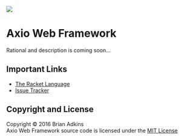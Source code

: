 <!--
# The MIT License (MIT)
Copyright (c) 2016 Brian Adkins

Permission is hereby granted, free of charge, to any person obtaining a copy of this software and associated documentation files (the "Software"), to deal in the Software without restriction, including without limitation the rights to use, copy, modify, merge, publish, distribute, sublicense, and/or sell copies of the Software, and to permit persons to whom the Software is furnished to do so, subject to the following conditions:

The above copyright notice and this permission notice shall be included in all copies or substantial portions of the Software.

THE SOFTWARE IS PROVIDED "AS IS", WITHOUT WARRANTY OF ANY KIND, EXPRESS OR IMPLIED, INCLUDING BUT NOT LIMITED TO THE WARRANTIES OF MERCHANTABILITY, FITNESS FOR A PARTICULAR PURPOSE AND NONINFRINGEMENT. IN NO EVENT SHALL THE AUTHORS OR COPYRIGHT HOLDERS BE LIABLE FOR ANY CLAIM, DAMAGES OR OTHER LIABILITY, WHETHER IN AN ACTION OF CONTRACT, TORT OR OTHERWISE, ARISING FROM, OUT OF OR IN CONNECTION WITH THE SOFTWARE OR THE USE OR OTHER DEALINGS IN THE SOFTWARE.
-->
![](https://avatars1.githubusercontent.com/u/17581796?v=3&s=200)
# Axio Web Framework
Rational and description is coming soon...
## Important Links
* [The Racket Language](http://racket-lang.org/)
* [Issue Tracker](https://github.com/AxioWebFramework/axio/issues)

## Copyright and License
Copyright &copy; 2016 Brian Adkins  
Axio Web Framework source code is licensed under the [MIT License](https://github.com/AxioWebFramework/axio/blob/master/LICENSE.md)